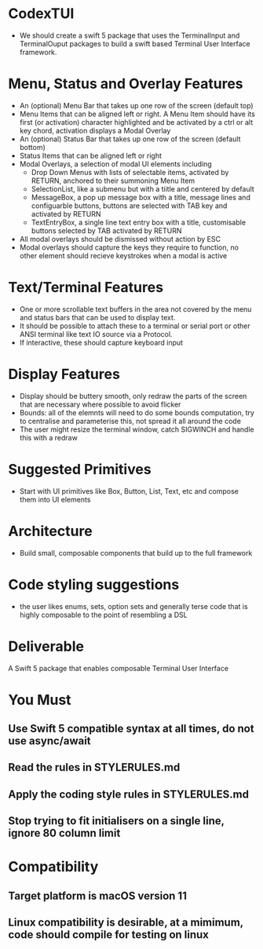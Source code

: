 # CodexTUI

- We should create a swift 5 package that uses the TerminalInput and TerminalOuput packages to
build a swift based Terminal User Interface framework.

# Menu, Status and Overlay Features
- An (optional) Menu Bar that takes up one row of the screen (default top)
- Menu Items that can be aligned left or right. A Menu Item should have its first (or activation) character highlighted and be activated by a ctrl or alt key chord, activation displays a Modal Overlay
- An (optional) Status Bar that takes up one row of the screen (default bottom)
- Status Items that can be aligned left or right 
- Modal Overlays, a selection of modal UI elements including
  - Drop Down Menus with lists of selectable items, activated by RETURN, anchored to their summoning Menu Item
  - SelectionList, like a submenu but with a tiitle and centered by default
  - MessageBox, a pop up message box with a title, message lines and configuarble buttons, buttons are selected with TAB key and activated by RETURN 
  - TextEntryBox, a single line text entry box with a title,  customisable buttons selected by TAB activated by RETURN
- All modal overlays should be dismissed without action by ESC
- Modal overlays should capture the keys they require to function, no other element should recieve keystrokes when a modal is active 

# Text/Terminal Features
- One or more scrollable text buffers in the area not covered by the menu and status bars that can be used to display text.
- It should be possible to attach these to a terminal or serial port or other ANSI terminal like text IO source via a Protocol.
- If interactive, these should capture keyboard input

# Display Features
- Display should be buttery smooth, only redraw the parts of the screen that are necessary where possible to avoid flicker
- Bounds: all of the elemnts will need to do some bounds computation, try to centralise and parameterise this, not spread it all around the code 
- The user might resize the terminal window, catch SIGWINCH and handle this with a redraw

# Suggested Primitives
- Start with UI primitives like Box, Button, List, Text, etc and compose them into UI elements 

# Architecture
- Build small, composable components that build up to the full framework

# Code styling suggestions
- the user likes enums, sets, option sets and generally terse code that is highly composable to the point of resembling a DSL


# Deliverable 
A Swift 5 package that enables composable Terminal User Interface

# You Must
## Use Swift 5 compatible syntax at all times, do not use async/await
## Read the rules in STYLERULES.md
## Apply the coding style rules in STYLERULES.md
## Stop trying to fit initialisers on a single line, ignore 80 column limit

# Compatibility
## Target platform is macOS version 11
## Linux compatibility is desirable, at a mimimum, code should compile for testing on linux


